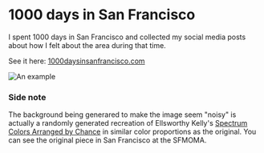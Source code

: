 # 1000 days in San Francisco

I spent 1000 days in San Francisco and collected my social media posts about how I felt about the area during that time.

See it here: [1000daysinsanfrancisco.com](http://www.1000daysinsanfrancisco.com)

![An example](http://i.imgur.com/7ngWfif.png)

### Side note

The background being generared to make the image seem "noisy" is actually a randomly generated recreation of Ellsworthy Kelly's [Spectrum Colors Arranged by Chance](https://www.sfmoma.org/artwork/99.352
) in similar color proportions as the original. You can see the original piece in San Francisco at the SFMOMA.
